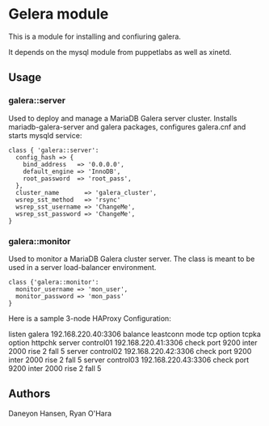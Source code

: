 # Gelera module

This is a module for installing and confiuring galera.

It depends on the mysql module from puppetlabs as well as xinetd.

## Usage

### galera::server

  Used to deploy and manage a MariaDB Galera server cluster. Installs
  mariadb-galera-server and galera packages, configures galera.cnf and
  starts mysqld service:

    class { 'galera::server':
      config_hash => {
        bind_address   => '0.0.0.0',
        default_engine => 'InnoDB',
        root_password  => 'root_pass',
      },
      cluster_name       => 'galera_cluster',
      wsrep_sst_method   => 'rsync'
      wsrep_sst_username => 'ChangeMe',
      wsrep_sst_password => 'ChangeMe',
    }

### galera::monitor

  Used to monitor a MariaDB Galera cluster server. The class is meant
  to be used in a server load-balancer environment.

    class {'galera::monitor':
      monitor_username => 'mon_user',
      monitor_password => 'mon_pass'
    }

Here is a sample 3-node HAProxy Configuration:

  listen galera 192.168.220.40:3306
    balance leastconn
    mode    tcp
    option  tcpka
    option  httpchk
    server  control01 192.168.220.41:3306 check port 9200 inter 2000 rise 2 fall 5
    server  control02 192.168.220.42:3306 check port 9200 inter 2000 rise 2 fall 5
    server  control03 192.168.220.43:3306 check port 9200 inter 2000 rise 2 fall 5

## Authors

Daneyon Hansen, Ryan O'Hara
